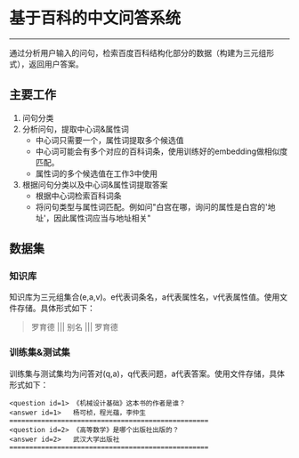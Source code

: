 # 基于百科的中文问答系统
---
通过分析用户输入的问句，检索百度百科结构化部分的数据（构建为三元组形式），返回用户答案。

## 主要工作
1. 问句分类
2. 分析问句，提取中心词&属性词
    - 中心词只需要一个，属性词提取多个候选值
    - 中心词可能会有多个对应的百科词条，使用训练好的embedding做相似度匹配。
    - 属性词的多个候选值在工作3中使用
3. 根据问句分类以及中心词&属性词提取答案
    - 根据中心词检索百科词条
    - 将问句类型与属性词匹配。例如问"白宫在哪，询问的属性是白宫的'地址'，因此属性词应当与地址相关"

## 数据集
### 知识库
知识库为三元组集合(e,a,v)。e代表词条名，a代表属性名，v代表属性值。使用文件存储。具体形式如下：
> 罗育德 ||| 别名 ||| 罗育德

### 训练集&测试集
训练集与测试集均为问答对(q,a)，q代表问题，a代表答案。使用文件存储，具体形式如下：

	<question id=1> 《机械设计基础》这本书的作者是谁？
	<answer id=1>   杨可桢，程光蕴，李仲生
	==================================================
	<question id=2> 《高等数学》是哪个出版社出版的？
	<answer id=2>   武汉大学出版社
	==================================================
